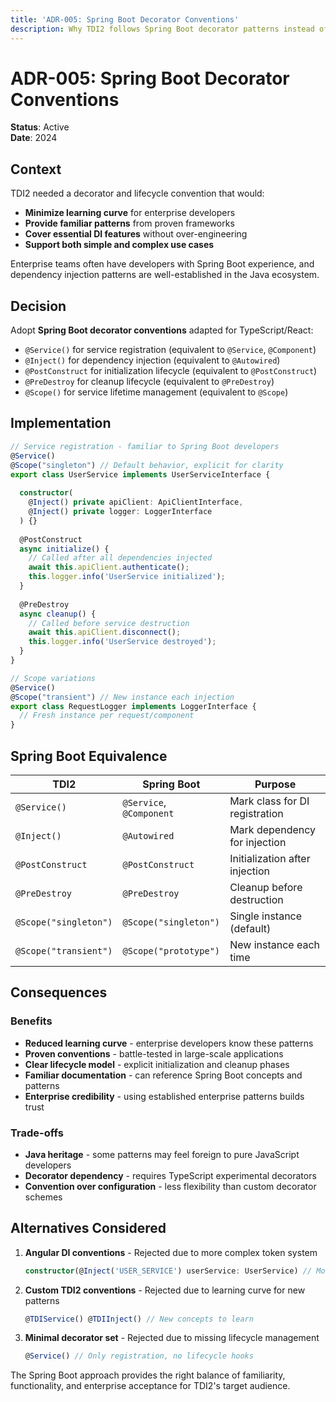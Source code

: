 ```yaml
---
title: 'ADR-005: Spring Boot Decorator Conventions'
description: Why TDI2 follows Spring Boot decorator patterns instead of inventing new conventions.
---
```


# ADR-005: Spring Boot Decorator Conventions

**Status**: Active  
**Date**: 2024

## Context

TDI2 needed a decorator and lifecycle convention that would:
- **Minimize learning curve** for enterprise developers
- **Provide familiar patterns** from proven frameworks
- **Cover essential DI features** without over-engineering
- **Support both simple and complex use cases**

Enterprise teams often have developers with Spring Boot experience, and dependency injection patterns are well-established in the Java ecosystem.

## Decision

Adopt **Spring Boot decorator conventions** adapted for TypeScript/React:

- `@Service()` for service registration (equivalent to `@Service`, `@Component`)
- `@Inject()` for dependency injection (equivalent to `@Autowired`) 
- `@PostConstruct` for initialization lifecycle (equivalent to `@PostConstruct`)
- `@PreDestroy` for cleanup lifecycle (equivalent to `@PreDestroy`)
- `@Scope()` for service lifetime management (equivalent to `@Scope`)

## Implementation

```typescript
// Service registration - familiar to Spring Boot developers
@Service()
@Scope("singleton") // Default behavior, explicit for clarity
export class UserService implements UserServiceInterface {
  
  constructor(
    @Inject() private apiClient: ApiClientInterface,
    @Inject() private logger: LoggerInterface
  ) {}
  
  @PostConstruct
  async initialize() {
    // Called after all dependencies injected
    await this.apiClient.authenticate();
    this.logger.info('UserService initialized');
  }
  
  @PreDestroy
  async cleanup() {
    // Called before service destruction
    await this.apiClient.disconnect();
    this.logger.info('UserService destroyed');
  }
}

// Scope variations
@Service()
@Scope("transient") // New instance each injection
export class RequestLogger implements LoggerInterface {
  // Fresh instance per request/component
}
```

## Spring Boot Equivalence

| TDI2 | Spring Boot | Purpose |
|------|-------------|---------|
| `@Service()` | `@Service`, `@Component` | Mark class for DI registration |
| `@Inject()` | `@Autowired` | Mark dependency for injection |
| `@PostConstruct` | `@PostConstruct` | Initialization after injection |
| `@PreDestroy` | `@PreDestroy` | Cleanup before destruction |
| `@Scope("singleton")` | `@Scope("singleton")` | Single instance (default) |
| `@Scope("transient")` | `@Scope("prototype")` | New instance each time |

## Consequences

### Benefits
- **Reduced learning curve** - enterprise developers know these patterns
- **Proven conventions** - battle-tested in large-scale applications
- **Clear lifecycle model** - explicit initialization and cleanup phases
- **Familiar documentation** - can reference Spring Boot concepts and patterns
- **Enterprise credibility** - using established enterprise patterns builds trust

### Trade-offs
- **Java heritage** - some patterns may feel foreign to pure JavaScript developers
- **Decorator dependency** - requires TypeScript experimental decorators
- **Convention over configuration** - less flexibility than custom decorator schemes

## Alternatives Considered

1. **Angular DI conventions** - Rejected due to more complex token system
   ```typescript
   constructor(@Inject('USER_SERVICE') userService: UserService) // More verbose
   ```

2. **Custom TDI2 conventions** - Rejected due to learning curve for new patterns
   ```typescript
   @TDIService() @TDIInject() // New concepts to learn
   ```

3. **Minimal decorator set** - Rejected due to missing lifecycle management
   ```typescript
   @Service() // Only registration, no lifecycle hooks
   ```

The Spring Boot approach provides the right balance of familiarity, functionality, and enterprise acceptance for TDI2's target audience.